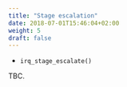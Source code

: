 ```yaml
---
title: "Stage escalation"
date: 2018-07-01T15:46:04+02:00
weight: 5
draft: false
---
```


- `irq_stage_escalate()`

TBC.
